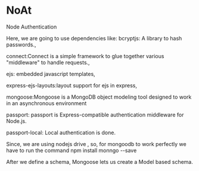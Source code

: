 # NoAt
Node Authentication

Here, we are going to use dependencies like:
bcryptjs: A library to hash passwords.,

connect:Connect is a simple framework to glue together various "middleware" to handle requests.,

ejs: embedded javascript templates,

express-ejs-layouts:layout support for ejs in express,

mongoose:Mongoose is a MongoDB object modeling tool designed to work in an asynchronous environment

passport: passport is Express-compatible authentication middleware for Node.js.

passport-local: Local authentication is done.



Since, we are using nodejs drive , so, for mongoodb to work perfectly we have to run the command npm install monngo --save

After we define a schema, Mongoose lets us create a Model based schema.

